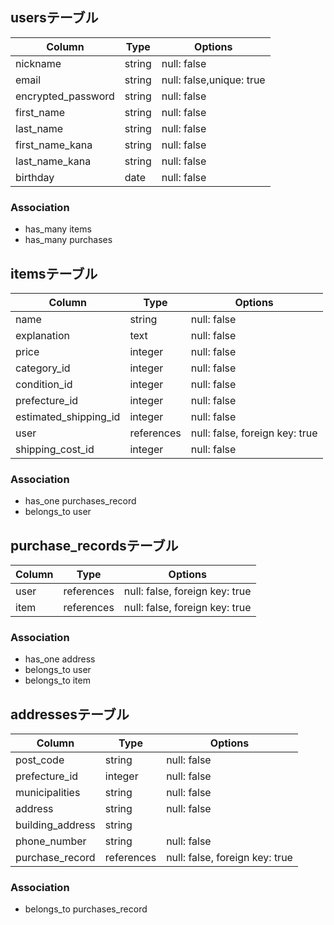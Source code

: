 ## usersテーブル
|Column|Type|Options|
|------|----|-------|
|nickname|string|null: false|
|email|string|null: false,unique: true|
|encrypted_password|string|null: false|
|first_name|string|null: false|
|last_name|string|null: false|
|first_name_kana|string|null: false|
|last_name_kana|string|null: false|
|birthday|date|null: false|

### Association
* has_many items
* has_many purchases

## itemsテーブル
|Column|Type|Options|
|------|----|-------|
|name|string|null: false|
|explanation|text|null: false|
|price|integer|null: false|
|category_id|integer|null: false|
|condition_id|integer|null: false|
|prefecture_id|integer|null: false|
|estimated_shipping_id|integer|null: false|
|user|references|null: false, foreign key: true|
|shipping_cost_id|integer|null: false|

### Association
* has_one purchases_record
* belongs_to user

## purchase_recordsテーブル
|Column|Type|Options|
|------|----|-------|
|user|references|null: false, foreign key: true|
|item|references|null: false, foreign key: true|

### Association
* has_one address
* belongs_to user
* belongs_to item

## addressesテーブル
|Column|Type|Options|
|------|----|-------|
|post_code|string|null: false|
|prefecture_id|integer|null: false|
|municipalities|string|null: false|
|address|string|null: false|
|building_address|string||
|phone_number|string|null: false|
|purchase_record|references|null: false, foreign key: true|

### Association
* belongs_to purchases_record